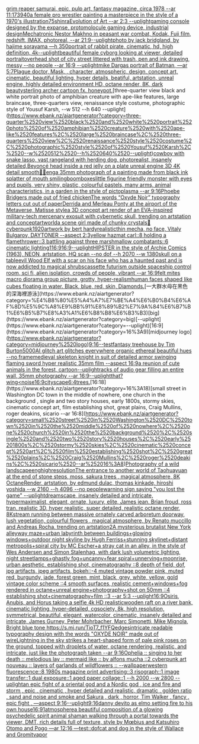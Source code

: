 [grim reaper samurai, epic, pulp art, fantasy magazine, circa 1978 --ar 11:17](https://www.ebank.nz/aiartgenerator?category=grim%2520reaper%2520samurai%2C%2520epic%2C%2520pulp%2520art%2C%2520fantasy%2520magazine%2C%2520circa%25201978%2520--ar%252011%3A17)[3940](https://www.ebank.nz/aiartgenerator?category=3940)[a female pro wrestler painting a masterpiece in the style of a 1970's illustration](https://www.ebank.nz/aiartgenerator?category=a%2520female%2520pro%2520wrestler%2520painting%2520a%2520masterpiece%2520in%2520the%2520style%2520of%2520a%25201970%27s%2520illustration)[75](https://www.ebank.nz/aiartgenerator?category=75)[shinra](https://www.ebank.nz/aiartgenerator?category=shinra)[Evolution of Art --ar 2:3 --uplight](https://www.ebank.nz/aiartgenerator?category=Evolution%2520of%2520Art%2520--ar%25202%3A3%2520--uplight)[gaming console designed by the expanse, protomolocule gaming device, industrial design](https://www.ebank.nz/aiartgenerator?category=gaming%2520console%2520designed%2520by%2520the%2520expanse%2C%2520protomolocule%2520gaming%2520device%2C%2520industrial%2520design)[Mechatronic Nestor Makhno in peasant war combat, Kodak, Fuji film, redshift, IMAX, photoreal, --ar 21:9](https://www.ebank.nz/aiartgenerator?category=Mechatronic%2520Nestor%2520Makhno%2520in%2520peasant%2520war%2520combat%2C%2520Kodak%2C%2520Fuji%2520film%2C%2520redshift%2C%2520IMAX%2C%2520photoreal%2C%2520--ar%252021%3A9)[--uplight](https://www.ebank.nz/aiartgenerator?category=--uplight)[photo by jack bridgland, by hajime sorayama —h 350](https://www.ebank.nz/aiartgenerator?category=photo%2520by%2520jack%2520bridgland%2C%2520by%2520hajime%2520sorayama%2520%E2%80%94h%2520350)[portrait of rabbit pirate, cinematic, hd, high definition, 4k](https://www.ebank.nz/aiartgenerator?category=portrait%2520of%2520rabbit%2520pirate%2C%2520cinematic%2C%2520hd%2C%2520high%2520definition%2C%25204k)[--uplight](https://www.ebank.nz/aiartgenerator?category=--uplight)[beautiful female cyborg looking at viewer, detailed portrait](https://www.ebank.nz/aiartgenerator?category=beautiful%2520female%2520cyborg%2520looking%2520at%2520viewer%2C%2520detailed%2520portrait)[overhead shot of city street littered with trash, pen and ink drawing, messy --no people --ar 16:9 --uplight](https://www.ebank.nz/aiartgenerator?category=overhead%2520shot%2520of%2520city%2520street%2520littered%2520with%2520trash%2C%2520pen%2520and%2520ink%2520drawing%2C%2520messy%2520--no%2520people%2520--ar%252016%3A9%2520--uplight)[mike Dargas portrait of Batman, —ar 5:7](https://www.ebank.nz/aiartgenerator?category=mike%2520Dargas%2520portrait%2520of%2520Batman%2C%2520%E2%80%94ar%25205%3A7)[Plague doctor, Mask, , character, atmospheric, design, concept art, cinematic, beautiful lighting, hyper details, beatiful, artstation, unreal engine, highly detailed environment HD, octane render, 8K, dark beauty](https://www.ebank.nz/aiartgenerator?category=Plague%2520doctor%2C%2520Mask%2C%2520%2C%2520character%2C%2520atmospheric%2C%2520design%2C%2520concept%2520art%2C%2520cinematic%2C%2520beautiful%2520lighting%2C%2520hyper%2520details%2C%2520beatiful%2C%2520artstation%2C%2520unreal%2520engine%2C%2520highly%2520detailed%2520environment%2520HD%2C%2520octane%2520render%2C%25208K%2C%2520dark%2520beauty)[sterling archer cartoon fx. honeypot.](https://www.ebank.nz/aiartgenerator?category=sterling%2520archer%2520cartoon%2520fx.%2520honeypot.)[three-quarter view black and white portrait photo of amphibian creature with ape-like features, large braincase, three-quarters view, renaissance style costume, photographic style of Yousuf Karsh, --w 512 --h 640 --uplight](https://www.ebank.nz/aiartgenerator?category=three-quarter%2520view%2520black%2520and%2520white%2520portrait%2520photo%2520of%2520amphibian%2520creature%2520with%2520ape-like%2520features%2C%2520large%2520braincase%2C%2520three-quarters%2520view%2C%2520renaissance%2520style%2520costume%2C%2520photographic%2520style%2520of%2520Yousuf%2520Karsh%2C%2520--w%2520512%2520--h%2520640%2520--uplight)[cowboy with snake lasso, vast rangeland with herding dog, photorealist, insanely detailed,](https://www.ebank.nz/aiartgenerator?category=cowboy%2520with%2520snake%2520lasso%2C%2520vast%2520rangeland%2520with%2520herding%2520dog%2C%2520photorealist%2C%2520insanely%2520detailed%2C)[Beyoncé head inside a red jelly on a plate unreal engine 3D 4K detail smooth](https://www.ebank.nz/aiartgenerator?category=Beyonc%C3%A9%2520head%2520inside%2520a%2520red%2520jelly%2520on%2520a%2520plate%2520unreal%2520engine%25203D%25204K%2520detail%2520smooth)[💎🙌](https://www.ebank.nz/aiartgenerator?category=%F0%9F%92%8E%F0%9F%99%8C)[eng](https://www.ebank.nz/aiartgenerator?category=eng)[a 35mm photograph of a painting made from black ink splatter of mouth smiling](https://www.ebank.nz/aiartgenerator?category=a%252035mm%2520photograph%2520of%2520a%2520painting%2520made%2520from%2520black%2520ink%2520splatter%2520of%2520mouth%2520smiling)[boomboxes](https://www.ebank.nz/aiartgenerator?category=boomboxes)[little figurine friendly monster with eyes and pupils, very shiny, plastic, colourful pastels, many arms, animal characteristics, in a garden in the style of pictoplasma --ar 9:16](https://www.ebank.nz/aiartgenerator?category=little%2520figurine%2520friendly%2520monster%2520with%2520eyes%2520and%2520pupils%2C%2520very%2520shiny%2C%2520plastic%2C%2520colourful%2520pastels%2C%2520many%2520arms%2C%2520animal%2520characteristics%2C%2520in%2520a%2520garden%2520in%2520the%2520style%2520of%2520pictoplasma%2520--ar%25209%3A16)[Phoebe Bridgers made out of fried chicken](https://www.ebank.nz/aiartgenerator?category=Phoebe%2520Bridgers%2520made%2520out%2520of%2520fried%2520chicken)[The words “Oxyde Noir” typography letters cut out of paper](https://www.ebank.nz/aiartgenerator?category=The%2520words%2520%E2%80%9COxyde%2520Noir%E2%80%9D%2520typography%2520letters%2520cut%2520out%2520of%2520paper)[Derrida and Merleau Ponty at the airport of the Metaverse, Matisse style](https://www.ebank.nz/aiartgenerator?category=Derrida%2520and%2520Merleau%2520Ponty%2520at%2520the%2520airport%2520of%2520the%2520Metaverse%2C%2520Matisse%2520style)[a 3D concept art render of an EVA-inspired military-tech mercenary exosuit with cybernetic skull, trending on artstation and conceptartworld](https://www.ebank.nz/aiartgenerator?category=a%25203D%2520concept%2520art%2520render%2520of%2520an%2520EVA-inspired%2520military-tech%2520mercenary%2520exosuit%2520with%2520cybernetic%2520skull%2C%2520trending%2520on%2520artstation%2520and%2520conceptartworld)[a scene girl made of chunky crystals](https://www.ebank.nz/aiartgenerator?category=a%2520scene%2520girl%2520made%2520of%2520chunky%2520crystals)[🔨](https://www.ebank.nz/aiartgenerator?category=%F0%9F%94%A8)[cyberpunk](https://www.ebank.nz/aiartgenerator?category=cyberpunk)[1920](https://www.ebank.nz/aiartgenerator?category=1920)[artwork by bert hardy](https://www.ebank.nz/aiartgenerator?category=artwork%2520by%2520bert%2520hardy)[realistic](https://www.ebank.nz/aiartgenerator?category=realistic)[thin mecha, no face, Vitaly Bulgarov, DAYTONER --aspect 2:3](https://www.ebank.nz/aiartgenerator?category=thin%2520mecha%2C%2520no%2520face%2C%2520Vitaly%2520Bulgarov%2C%2520DAYTONER%2520--aspect%25202%3A3)[yellow hazmat carl::8 holding a flamethrower::3 battling against three marshmallow combatants::6 cinematic lighting](https://www.ebank.nz/aiartgenerator?category=yellow%2520hazmat%2520carl%3A%3A8%2520holding%2520a%2520flamethrower%3A%3A3%2520battling%2520against%2520three%2520marshmallow%2520combatants%3A%3A6%2520cinematic%2520lighting)[1](https://www.ebank.nz/aiartgenerator?category=1)[16:9](https://www.ebank.nz/aiartgenerator?category=16%3A9)[16:9](https://www.ebank.nz/aiartgenerator?category=16%3A9)[--uplight](https://www.ebank.nz/aiartgenerator?category=--uplight)[HIPSTER in the style of Archie Comics (1963), NEON, artstation, HQ scan --no dof --h 2070 --w 1380](https://www.ebank.nz/aiartgenerator?category=HIPSTER%2520in%2520the%2520style%2520of%2520Archie%2520Comics%2520%281963%29%2C%2520NEON%2C%2520artstation%2C%2520HQ%2520scan%2520--no%2520dof%2520--h%25202070%2520--w%25201380)[skull on a table](https://www.ebank.nz/aiartgenerator?category=skull%2520on%2520a%2520table)[evil Wood Elf with a scar on his face who has a haunted past and is now addicted to magical shrubs](https://www.ebank.nz/aiartgenerator?category=evil%2520Wood%2520Elf%2520with%2520a%2520scar%2520on%2520his%2520face%2520who%2520has%2520a%2520haunted%2520past%2520and%2520is%2520now%2520addicted%2520to%2520magical%2520shrubs)[cassette futurism outside spaceship control room, sci fi, alien isolation, crowds of people, vibrant --ar 16:9](https://www.ebank.nz/aiartgenerator?category=cassette%2520futurism%2520outside%2520spaceship%2520control%2520room%2C%2520sci%2520fi%2C%2520alien%2520isolation%2C%2520crowds%2520of%2520people%2C%2520vibrant%2520--ar%252016%3A9)[felt mites macro diorama group picture, grotty, hyper-realism](https://www.ebank.nz/aiartgenerator?category=felt%2520mites%2520macro%2520diorama%2520group%2520picture%2C%2520grotty%2C%2520hyper-realism)[human faces shaped like cubes floating in water. Black, blue, red, skin, Diamonds.](https://www.ebank.nz/aiartgenerator?category=human%2520faces%2520shaped%2520like%2520cubes%2520floating%2520in%2520water.%2520Black%2C%2520blue%2C%2520red%2C%2520skin%2C%2520Diamonds.)[一大群水母在黑色的深海裡游泳](https://www.ebank.nz/aiartgenerator?category=%E4%B8%80%E5%A4%A7%E7%BE%A4%E6%B0%B4%E6%AF%8D%E5%9C%A8%E9%BB%91%E8%89%B2%E7%9A%84%E6%B7%B1%E6%B5%B7%E8%A3%A1%E6%B8%B8%E6%B3%B3)[big](https://www.ebank.nz/aiartgenerator?category=big)[--uplight](https://www.ebank.nz/aiartgenerator?category=--uplight)[16:9](https://www.ebank.nz/aiartgenerator?category=16%3A9)[midjourney logo](https://www.ebank.nz/aiartgenerator?category=midjourney%2520logo)[9:16](https://www.ebank.nz/aiartgenerator?category=9%3A16)[--test](https://www.ebank.nz/aiartgenerator?category=--test)[fantasy treehouse by Tim Burton](https://www.ebank.nz/aiartgenerator?category=fantasy%2520treehouse%2520by%2520Tim%2520Burton)[5000](https://www.ebank.nz/aiartgenerator?category=5000)[AI glitch art glitches everywhere organic ethereal beautiful hues --no frame](https://www.ebank.nz/aiartgenerator?category=AI%2520glitch%2520art%2520glitches%2520everywhere%2520organic%2520ethereal%2520beautiful%2520hues%2520--no%2520frame)[medieval skeleton knight in suit of detailed armor swinging flaming sword hyper realistic 35mm film --aspect 16:9](https://www.ebank.nz/aiartgenerator?category=medieval%2520skeleton%2520knight%2520in%2520suit%2520of%2520detailed%2520armor%2520swinging%2520flaming%2520sword%2520hyper%2520realistic%252035mm%2520film%2520--aspect%252016%3A9)[a reunion of cute animals in the forest, cartoon](https://www.ebank.nz/aiartgenerator?category=a%2520reunion%2520of%2520cute%2520animals%2520in%2520the%2520forest%2C%2520cartoon)[--uplight](https://www.ebank.nz/aiartgenerator?category=--uplight)[racks of audio gear filling an entire wall, 35mm photography --ar 16:9](https://www.ebank.nz/aiartgenerator?category=racks%2520of%2520audio%2520gear%2520filling%2520an%2520entire%2520wall%2C%252035mm%2520photography%2520--ar%252016%3A9)[--uplight](https://www.ebank.nz/aiartgenerator?category=--uplight)[that?](https://www.ebank.nz/aiartgenerator?category=that%3F)[wing](https://www.ebank.nz/aiartgenerator?category=wing)[<noise](https://www.ebank.nz/aiartgenerator?category=%3Cnoise)[16:9](https://www.ebank.nz/aiartgenerator?category=16%3A9)[cityscape](https://www.ebank.nz/aiartgenerator?category=cityscape)[6:4](https://www.ebank.nz/aiartgenerator?category=6%3A4)[trees.](https://www.ebank.nz/aiartgenerator?category=trees.)[16:18](https://www.ebank.nz/aiartgenerator?category=16%3A18)[small street in Washington DC town in the middle of nowhere, one church in the background , single and two story houses, early 1800s, stormy skies, cinematic concept art, film establishing shot, great plains, Craig Mullins, roger deakins, sicario --ar 16:8](https://www.ebank.nz/aiartgenerator?category=small%2520street%2520in%2520Washington%2520DC%2520town%2520in%2520the%2520middle%2520of%2520nowhere%2C%2520one%2520church%2520in%2520the%2520background%2520%2C%2520single%2520and%2520two%2520story%2520houses%2C%2520early%25201800s%2C%2520stormy%2520skies%2C%2520cinematic%2520concept%2520art%2C%2520film%2520establishing%2520shot%2C%2520great%2520plains%2C%2520Craig%2520Mullins%2C%2520roger%2520deakins%2C%2520sicario%2520--ar%252016%3A8)[Photography of a wild landscape](https://www.ebank.nz/aiartgenerator?category=Photography%2520of%2520a%2520wild%2520landscape)[eng](https://www.ebank.nz/aiartgenerator?category=eng)[highresolution](https://www.ebank.nz/aiartgenerator?category=highresolution)[The entrance to another world of Taohuayuan at the end of stone steps, moss, sakura trees , magical atmosphere, 8K OctaneRender, artstation, by edmund dulac, thomas kinkade, hiroshi yoshida --w 2160  --h 4096 --no people](https://www.ebank.nz/aiartgenerator?category=The%2520entrance%2520to%2520another%2520world%2520of%2520Taohuayuan%2520at%2520the%2520end%2520of%2520stone%2520steps%2C%2520moss%2C%2520sakura%2520trees%2520%2C%2520magical%2520atmosphere%2C%25208K%2520OctaneRender%2C%2520artstation%2C%2520by%2520edmund%2520dulac%2C%2520thomas%2520kinkade%2C%2520hiroshi%2520yoshida%2520--w%25202160%2520%2520--h%25204096%2520--no%2520people)[warning sign saying "you lost the game" --uplight](https://www.ebank.nz/aiartgenerator?category=warning%2520sign%2520saying%2520%22you%2520lost%2520the%2520game%22%2520--uplight)[dreamscape, insanely detailed and intricate, hypermaximalist, elegant, ornate, luxury, elite, James jean, Brian froud, ross tran, realistic 3D, hyper realistic, super detailed, realistic octane render, 8K](https://www.ebank.nz/aiartgenerator?category=dreamscape%2C%2520insanely%2520detailed%2520and%2520intricate%2C%2520hypermaximalist%2C%2520elegant%2C%2520ornate%2C%2520luxury%2C%2520elite%2C%2520James%2520jean%2C%2520Brian%2520froud%2C%2520ross%2520tran%2C%2520realistic%25203D%2C%2520hyper%2520realistic%2C%2520super%2520detailed%2C%2520realistic%2520octane%2520render%2C%25208K)[stream running between massive ornately carved arboretum doorway, lush vegetation, colourful flowers , magical atmosphere, by Renato muccillo and Andreas Rocha, trending on artstation](https://www.ebank.nz/aiartgenerator?category=stream%2520running%2520between%2520massive%2520ornately%2520carved%2520arboretum%2520doorway%2C%2520lush%2520vegetation%2C%2520colourful%2520flowers%2520%2C%2520magical%2520atmosphere%2C%2520by%2520Renato%2520muccillo%2520and%2520Andreas%2520Rocha%2C%2520trending%2520on%2520artstation)[2](https://www.ebank.nz/aiartgenerator?category=2)[A mysterious brutalist New York alleyway maze+urban labyrinth between buildings+glowing windows+outdoor night skyline by Hugh Ferriss+stunning skylinet+distant metropolis+spiral city by MC Escher+a stray cat in an alley, in the style of Wes Andersen and Simon Stalenhag, with dark lush volumetric lighting, night streetlamps+ghastly fog+uncanny+fear spiral+unnerving+moonrise, urban aesthetic, establishing shot, cinematography ::8 depth of field, dof, jpg artifacts, jpeg artifacts, bokeh::-4  muted vintage powder pink, muted red, burgundy, jade, forest green, mint, black, grey, white, yellow, gold vintage color scheme ::4  smooth surfaces, realistic cement+windows+fog rendered in octane+unreal engine+photography+shot on 50mm ::4 establishing shot+cinematography+film ::3 --ar 5:3 --uplight](https://www.ebank.nz/aiartgenerator?category=A%2520mysterious%2520brutalist%2520New%2520York%2520alleyway%2520maze%2Burban%2520labyrinth%2520between%2520buildings%2Bglowing%2520windows%2Boutdoor%2520night%2520skyline%2520by%2520Hugh%2520Ferriss%2Bstunning%2520skylinet%2Bdistant%2520metropolis%2Bspiral%2520city%2520by%2520MC%2520Escher%2Ba%2520stray%2520cat%2520in%2520an%2520alley%2C%2520in%2520the%2520style%2520of%2520Wes%2520Andersen%2520and%2520Simon%2520Stalenhag%2C%2520with%2520dark%2520lush%2520volumetric%2520lighting%2C%2520night%2520streetlamps%2Bghastly%2520fog%2Buncanny%2Bfear%2520spiral%2Bunnerving%2Bmoonrise%2C%2520urban%2520aesthetic%2C%2520establishing%2520shot%2C%2520cinematography%2520%3A%3A8%2520depth%2520of%2520field%2C%2520dof%2C%2520jpg%2520artifacts%2C%2520jpeg%2520artifacts%2C%2520bokeh%3A%3A-4%2520%2520muted%2520vintage%2520powder%2520pink%2C%2520muted%2520red%2C%2520burgundy%2C%2520jade%2C%2520forest%2520green%2C%2520mint%2C%2520black%2C%2520grey%2C%2520white%2C%2520yellow%2C%2520gold%2520vintage%2520color%2520scheme%2520%3A%3A4%2520%2520smooth%2520surfaces%2C%2520realistic%2520cement%2Bwindows%2Bfog%2520rendered%2520in%2520octane%2Bunreal%2520engine%2Bphotography%2Bshot%2520on%252050mm%2520%3A%3A4%2520establishing%2520shot%2Bcinematography%2Bfilm%2520%3A%3A3%2520--ar%25205%3A3%2520--uplight)[16:9](https://www.ebank.nz/aiartgenerator?category=16%3A9)[Osiris, Anubis, and Horus taking a selfie 4k HD realistic](https://www.ebank.nz/aiartgenerator?category=Osiris%2C%2520Anubis%2C%2520and%2520Horus%2520taking%2520a%2520selfie%25204k%2520HD%2520realistic)[wooden raft on a river bank, cinematic lighting, hyper-detailed, cgsociety, 8k, high resolution, symmetrical, beautiful, elegant, watercolor, cinematic, insanely detailed and intricate, James Gurney, Peter Mohrbacher, Marc Simonetti, Mike Mignola, Bright blue tone <https://s.mj.run/TioT7_f1YFQ>](https://www.ebank.nz/aiartgenerator?category=wooden%2520raft%2520on%2520a%2520river%2520bank%2C%2520cinematic%2520lighting%2C%2520hyper-detailed%2C%2520cgsociety%2C%25208k%2C%2520high%2520resolution%2C%2520symmetrical%2C%2520beautiful%2C%2520elegant%2C%2520watercolor%2C%2520cinematic%2C%2520insanely%2520detailed%2520and%2520intricate%2C%2520James%2520Gurney%2C%2520Peter%2520Mohrbacher%2C%2520Marc%2520Simonetti%2C%2520Mike%2520Mignola%2C%2520Bright%2520blue%2520tone%2520%3Chttps%3A//s.mj.run/TioT7_f1YFQ%3E)[edges](https://www.ebank.nz/aiartgenerator?category=edges)[intricate readable typography design with the words "OXYDE NOIR" made out of wire](https://www.ebank.nz/aiartgenerator?category=intricate%2520readable%2520typography%2520design%2520with%2520the%2520words%2520%22OXYDE%2520NOIR%22%2520made%2520out%2520of%2520wire)[Lightning in the sky strikes a heart-shaped form of pale pink roses on the ground, topped with droplets of water, octane rendering, realistic, and intricate, just like the photograph taken --ar 9:16](https://www.ebank.nz/aiartgenerator?category=Lightning%2520in%2520the%2520sky%2520strikes%2520a%2520heart-shaped%2520form%2520of%2520pale%2520pink%2520roses%2520on%2520the%2520ground%2C%2520topped%2520with%2520droplets%2520of%2520water%2C%2520octane%2520rendering%2C%2520realistic%2C%2520and%2520intricate%2C%2520just%2520like%2520the%2520photograph%2520taken%2520--ar%25209%3A16)[Ophelia :: singing to her death :: melodious lay :: mermaid like :: by alfons mucha ::2 cyberpunk art nouveau :: layers of garlands of wildflowers :: --wallpaper](https://www.ebank.nz/aiartgenerator?category=Ophelia%2520%3A%3A%2520singing%2520to%2520her%2520death%2520%3A%3A%2520melodious%2520lay%2520%3A%3A%2520mermaid%2520like%2520%3A%3A%2520by%2520alfons%2520mucha%2520%3A%3A2%2520cyberpunk%2520art%2520nouveau%2520%3A%3A%2520layers%2520of%2520garlands%2520of%2520wildflowers%2520%3A%3A%2520--wallpaper)[western fluorescence::8 1980s magazine print advertising::3 risograph::1 image transfer::1 dual exposure::1 aged paper collage::1 --h 2000 --w 2800 --uplight](https://www.ebank.nz/aiartgenerator?category=western%2520fluorescence%3A%3A8%25201980s%2520magazine%2520print%2520advertising%3A%3A3%2520risograph%3A%3A1%2520image%2520transfer%3A%3A1%2520dual%2520exposure%3A%3A1%2520aged%2520paper%2520collage%3A%3A1%2520--h%25202000%2520--w%25202800%2520--uplight)[an epic fight of a oriental god and a Nordic god , ice and fire and storm , epic , cinematic , hyper detailed and realistic, dramatic , golden ratio , sand and noise and smoke and Sakura , dark , horror, Tim Walker , fancy , epic fight , —aspect 9:16](https://www.ebank.nz/aiartgenerator?category=an%2520epic%2520fight%2520of%2520a%2520oriental%2520god%2520and%2520a%2520Nordic%2520god%2520%2C%2520ice%2520and%2520fire%2520and%2520storm%2520%2C%2520epic%2520%2C%2520cinematic%2520%2C%2520hyper%2520detailed%2520and%2520realistic%2C%2520dramatic%2520%2C%2520golden%2520ratio%2520%2C%2520sand%2520and%2520noise%2520and%2520smoke%2520and%2520Sakura%2520%2C%2520dark%2520%2C%2520horror%2C%2520Tim%2520Walker%2520%2C%2520fancy%2520%2C%2520epic%2520fight%2520%2C%2520%E2%80%94aspect%25209%3A16)[--uplight](https://www.ebank.nz/aiartgenerator?category=--uplight)[9:16](https://www.ebank.nz/aiartgenerator?category=9%3A16)[danny devito as elmo setting fire to his own house](https://www.ebank.nz/aiartgenerator?category=danny%2520devito%2520as%2520elmo%2520setting%2520fire%2520to%2520his%2520own%2520house)[16:9](https://www.ebank.nz/aiartgenerator?category=16%3A9)[1](https://www.ebank.nz/aiartgenerator?category=1)[atmosphere](https://www.ebank.nz/aiartgenerator?category=atmosphere)[a beautiful composition of a glowing psychedelic spirit animal shaman walking through a portal towards the viewer, DMT,  rich details full of texture, style by Mœbius and Katsuhiro Otomo and Pogo —ar 12:16 —test](https://www.ebank.nz/aiartgenerator?category=a%2520beautiful%2520composition%2520of%2520a%2520glowing%2520psychedelic%2520spirit%2520animal%2520shaman%2520walking%2520through%2520a%2520portal%2520towards%2520the%2520viewer%2C%2520DMT%2C%2520%2520rich%2520details%2520full%2520of%2520texture%2C%2520style%2520by%2520M%C5%93bius%2520and%2520Katsuhiro%2520Otomo%2520and%2520Pogo%2520%E2%80%94ar%252012%3A16%2520%E2%80%94test)[::](https://www.ebank.nz/aiartgenerator?category=%3A%3A)[dof](https://www.ebank.nz/aiartgenerator?category=dof)[cat and dog in the style of Wallace and Gromit](https://www.ebank.nz/aiartgenerator?category=cat%2520and%2520dog%2520in%2520the%2520style%2520of%2520Wallace%2520and%2520Gromit)[vapor](https://www.ebank.nz/aiartgenerator?category=vapor)